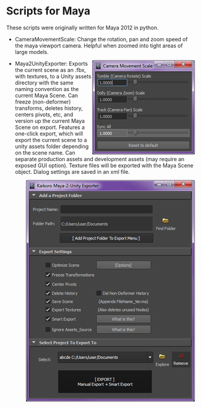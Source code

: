 # Scripts for Maya

These scripts were originally written for Maya 2012 in python.

*   CameraMovementScale: Change the rotation, pan and zoom speed of the maya viewport camera. Helpful when zoomed into tight areas of large models.

<img align="right" src="/CameraMovementScale/screenshot.png?raw=true">

*   Maya2UnityExporter: Exports the current scene as an .fbx, with textures, to a Unity assets directory with the same naming convention as the current Maya Scene. Can freeze (non-deformer) transforms, deletes history, centers pivots, etc, and version up the current Maya Scene on export. Features a one-click export, which will export the current scene to a unity assets folder depending on the scene name. Can separate production assets and development assets (may require an exposed GUI option). Texture files will be exported with the Maya Scene object. Dialog settings are saved in an xml file.

<img align="right" src="/Maya2UnityExporter/screenshot.png?raw=true">